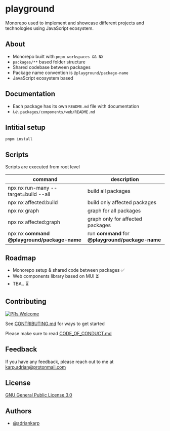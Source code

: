 
# playground

Monorepo used to implement and showcase different projects and technologies using JavaScript ecosystem.


## About

- Monorepo built with `pnpm workspaces && NX`
- `packages/**` based folder structure
- Shared codebase between packages
- Package name convention is `@playground/package-name`
- JavaScript ecosystem based

## Documentation

- Each package has its own `README.md` file with documentation
- *i.e.* `packages/components/web/README.md`

 
## Intitial setup

```
pnpm install
```


## Scripts

Scripts are executed from root level

| command      | description |
| ----------- | ----------- |
| npx nx run-many --target=build --all | build all packages |
| npx nx affected:build | build only affected packages |
| npx nx graph   | graph for all packages |
| npx nx affected:graph | graph only for affected packages |
| npx nx **command** **@playground/package-name** | run **command** for **@playground/package-name**  |

## Roadmap

- Monorepo setup & shared code between packages ✅
- Web components library based on MUI ⏳
- TBA.. ⏳


## Contributing
[![PRs Welcome](https://img.shields.io/badge/PRs-welcome-brightgreen.svg?style=flat-square)](http://makeapullrequest.com)

See [CONTRIBUTING.md](./CONTRIBUTING.md) for ways to get started

Please make sure to read [CODE_OF_CONDUCT.md](./CODE_OF_CONDUCT.md)

## Feedback

If you have any feedback, please reach out to me at karp.adrian@protonmail.com

## License

[GNU General Public License 3.0](https://www.gnu.org/licenses/gpl-3.0.html)

## Authors

- [@adriankarp](https://www.github.com/adriankarp)


